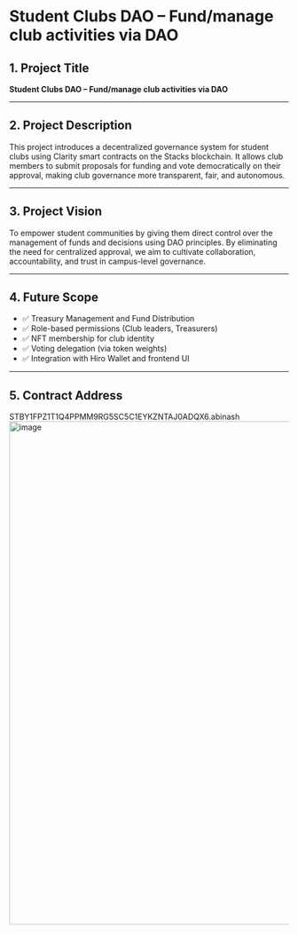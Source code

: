 # Student Clubs DAO – Fund/manage club activities via DAO

## 1. Project Title
**Student Clubs DAO – Fund/manage club activities via DAO**

---

## 2. Project Description
This project introduces a decentralized governance system for student clubs using Clarity smart contracts on the Stacks blockchain. It allows club members to submit proposals for funding and vote democratically on their approval, making club governance more transparent, fair, and autonomous.

---

## 3. Project Vision
To empower student communities by giving them direct control over the management of funds and decisions using DAO principles. By eliminating the need for centralized approval, we aim to cultivate collaboration, accountability, and trust in campus-level governance.

---

## 4. Future Scope

- ✅ Treasury Management and Fund Distribution
- ✅ Role-based permissions (Club leaders, Treasurers)
- ✅ NFT membership for club identity
- ✅ Voting delegation (via token weights)
- ✅ Integration with Hiro Wallet and frontend UI

---

## 5. Contract Address
STBY1FPZ1T1Q4PPMM9RG5SC5C1EYKZNTAJ0ADQX6.abinash
<img width="1915" height="907" alt="image" src="https://github.com/user-attachments/assets/94477989-e8b1-4208-bb44-592bc486d641" />


